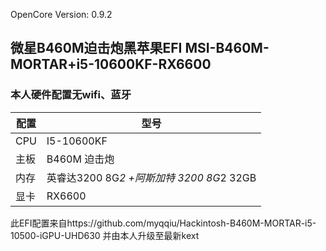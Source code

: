 OpenCore Version: 0.9.2
## 微星B460M迫击炮黑苹果EFI MSI-B460M-MORTAR+i5-10600KF-RX6600

### 本人硬件配置无wifi、蓝牙

|  配置   | 型号  |
|  ----  | ----  |
| CPU  | I5-10600KF |
| 主板  | B460M 迫击炮 |
| 内存  | 英睿达3200 8G*2 +阿斯加特 3200 8G*2 32GB| 
| 显卡  | RX6600  |



此EFI配置来自https://github.com/myqqiu/Hackintosh-B460M-MORTAR-i5-10500-iGPU-UHD630
并由本人升级至最新kext
